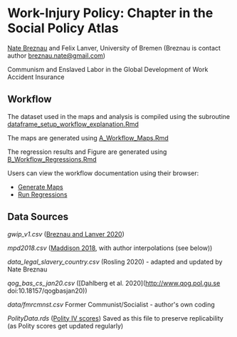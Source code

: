 # Work-Injury Policy: Chapter in the Social Policy Atlas

[Nate Breznau](https://sites.google.com/site/nbreznau/) and Felix Lanver, University of Bremen
(Breznau is contact author [breznau.nate@gmail.com](mailto:breznau.nate@gmail.com))

Communism and Enslaved Labor in the Global Development of Work Accident Insurance

## Workflow

The dataset used in the maps and analysis is compiled using the subroutine [dataframe_setup_workflow_explanation.Rmd](../data/dataframe_setup/ataframe_setup_workflow_explanation.Rmd)

The maps are generated using [A_Workflow_Maps.Rmd](https://github.com/nbreznau/work_injury_atlas/blob/main/A_Workflow_Maps.Rmd)

The regression results and Figure are generated using [B_Workflow_Regressions.Rmd](https://github.com/nbreznau/work_injury_atlas/blob/main/B_Workflow_Regressions.Rmd)

Users can view the workflow documentation using their browser:
* [Generate Maps](https://raw.githack.com/nbreznau/work_injury_atlas/main/A_Workflow_Maps.html)
* [Run Regressions](https://raw.githack.com/nbreznau/work_injury_atlas/main/B_Workflow_Regressions.html)

## Data Sources

*gwip_v1.csv* ([Breznau and Lanver 2020](https://dataverse.harvard.edu/dataset.xhtml?persistentId=doi:10.7910/DVN/IVKYIE))

*mpd2018.csv* ([Maddison 2018](http://www.ggdc.net/maddison/maddison-project/home.htm), with author interpolations (see below))

*data_legal_slavery_country.csv* (Rosling 2020) - adapted and updated by Nate Breznau

*qog_bas_cs_jan20.csv* ([Dahlberg et al. 2020](http://www.qog.pol.gu.se doi:10.18157/qogbasjan20))

*data/fmrcmnst.csv* Former Communist/Socialist - author's own coding

*PolityData.rds* ([Polity IV scores](http://www.systemicpeace.org/)) Saved as this file to preserve replicability (as Polity scores get updated regularly)


